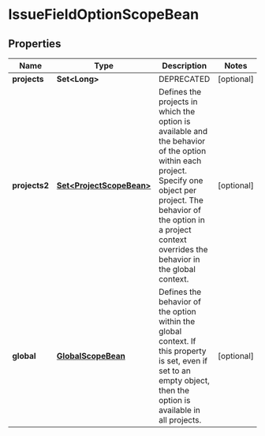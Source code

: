 

# IssueFieldOptionScopeBean

## Properties

Name | Type | Description | Notes
------------ | ------------- | ------------- | -------------
**projects** | **Set&lt;Long&gt;** | DEPRECATED |  [optional]
**projects2** | [**Set&lt;ProjectScopeBean&gt;**](ProjectScopeBean.md) | Defines the projects in which the option is available and the behavior of the option within each project. Specify one object per project. The behavior of the option in a project context overrides the behavior in the global context. |  [optional]
**global** | [**GlobalScopeBean**](GlobalScopeBean.md) | Defines the behavior of the option within the global context. If this property is set, even if set to an empty object, then the option is available in all projects. |  [optional]



